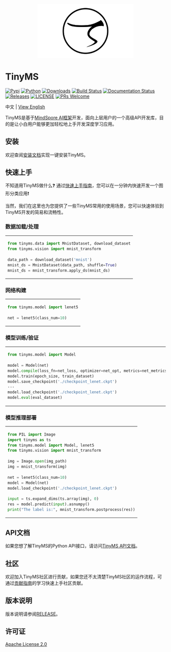 <p align="center"><img src="https://github.com/tinyms-ai/tinyms/raw/main/docs/pic/tinyms-logo.png" alt="TinyMS logo" width="300"/></p>

# TinyMS

[![Pypi](https://img.shields.io/pypi/v/tinyms.svg)](https://pypi.org/project/tinyms)
[![Python](https://img.shields.io/pypi/pyversions/tinyms.svg)](https://pypi.org/project/tinyms)
[![Downloads](https://pepy.tech/badge/tinyms)](https://pepy.tech/project/tinyms)
[![Build Status](https://travis-ci.org/tinyms-ai/tinyms.svg?branch=main)](https://travis-ci.org/tinyms-ai/tinyms)
[![Documentation Status](https://readthedocs.org/projects/tinyms/badge/?versoin=latest)](https://readthedocs.org/projects/tinyms)
[![Releases](https://img.shields.io/github/release/tinyms-ai/tinyms/all.svg?style=flat-square)](https://github.com/tinyms-ai/tinyms/releases)
[![LICENSE](https://img.shields.io/github/license/tinyms-ai/tinyms.svg?style=flat-square)](https://github.com/tinyms-ai/tinyms/blob/main/LICENSE)
[![PRs Welcome](https://img.shields.io/badge/PRs-welcome-brightgreen.svg?style=flat-square)](http://makeapullrequest.com)

中文 | [View English](./README.md)

TinyMS是基于[MindSpore AI框架](https://www.mindspore.cn/)开发，面向上层用户的一个高级API开发库，目的是让小白用户能够更加轻松地上手开发深度学习应用。

## 安装

欢迎查阅[安装文档](https://tinyms.readthedocs.io/zh_CN/latest/quickstart/install.html)实现一键安装TinyMS。

## 快速上手

不知道用TinyMS做什么❓ 通过[快速上手指南](https://tinyms.readthedocs.io/zh_CN/latest/quickstart/quickstart_in_one_minute.html)，您可以在一分钟内快速开发一个图形分类应用❗

当然，我们在这里也为您提供了一些TinyMS常用的使用场景，您可以快速体验到TinyMS开发的简易和流畅性。

### 数据加载/处理

<table>
<tr>
<td>

```python
from tinyms.data import MnistDataset, download_dataset
from tinyms.vision import mnist_transform

data_path = download_dataset('mnist')
mnist_ds = MnistDataset(data_path, shuffle=True)
mnist_ds = mnist_transform.apply_ds(mnist_ds)
```

</td>
</tr>
</table>

### 网络构建

<table>
<tr>
<td>

```python
from tinyms.model import lenet5

net = lenet5(class_num=10)
```

</td>
</tr>
</table>

### 模型训练/验证

<table>
<tr>
<td>

```python
from tinyms.model import Model

model = Model(net)
model.compile(loss_fn=net_loss, optimizer=net_opt, metrics=net_metrics)
model.train(epoch_size, train_dataset)
model.save_checkpoint('./checkpoint_lenet.ckpt')
···
model.load_checkpoint('./checkpoint_lenet.ckpt')
model.eval(eval_dataset)
```

</td>
</tr>
</table>

### 模型推理部署

<table>
<tr>
<td>

```python
from PIL import Image
import tinyms as ts
from tinyms.model import Model, lenet5
from tinyms.vision import mnist_transform

img = Image.open(img_path)
img = mnist_transform(img)

net = lenet5(class_num=10)
model = Model(net)
model.load_checkpoint('./checkpoint_lenet.ckpt')

input = ts.expand_dims(ts.array(img), 0)
res = model.predict(input).asnumpy()
print("The label is:", mnist_transform.postprocess(res))
```

</td>
</tr>
</table>

## API文档

如果您想了解TinyMS的Python API接口，请访问[TinyMS API文档](https://tinyms.readthedocs.io/zh_CN/latest/tinyms/tinyms.html)。

## 社区

欢迎加入TinyMS社区进行贡献，如果您还不太清楚TinyMS社区的运作流程，可通过[贡献指南](https://tinyms.readthedocs.io/zh_CN/latest/community/contributing.html)的学习快速上手社区贡献。

## 版本说明

版本说明请参阅[RELEASE](https://github.com/tinyms-ai/tinyms/blob/main/RELEASE.md)。

## 许可证

[Apache License 2.0](https://github.com/tinyms-ai/tinyms/blob/main/LICENSE)
